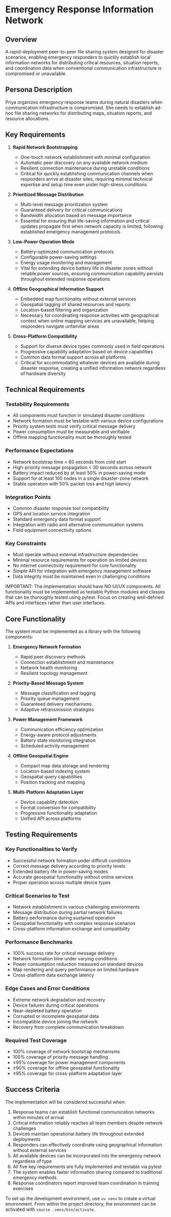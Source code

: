 # Emergency Response Information Network

## Overview
A rapid-deployment peer-to-peer file sharing system designed for disaster scenarios, enabling emergency responders to quickly establish local information networks for distributing critical resources, situation reports, and coordination data when conventional communication infrastructure is compromised or unavailable.

## Persona Description
Priya organizes emergency response teams during natural disasters when communication infrastructure is compromised. She needs to establish ad-hoc file sharing networks for distributing maps, situation reports, and resource allocations.

## Key Requirements
1. **Rapid Network Bootstrapping**
   - One-touch network establishment with minimal configuration
   - Automatic peer discovery on any available network medium
   - Resilient connection maintenance during unstable conditions
   - Critical for quickly establishing communication channels when responders arrive at disaster sites, requiring minimal technical expertise and setup time even under high-stress conditions

2. **Prioritized Message Distribution**
   - Multi-level message prioritization system
   - Guaranteed delivery for critical communications
   - Bandwidth allocation based on message importance
   - Essential for ensuring that life-saving information and critical updates propagate first when network capacity is limited, following established emergency management protocols

3. **Low-Power Operation Mode**
   - Battery-optimized communication protocols
   - Configurable power-saving settings
   - Energy usage monitoring and management
   - Vital for extending device battery life in disaster zones without reliable power sources, ensuring communication capability persists throughout extended response operations

4. **Offline Geographical Information Support**
   - Embedded map functionality without external services
   - Geospatial tagging of shared resources and reports
   - Location-based filtering and organization
   - Necessary for coordinating response activities with geographical context when online mapping services are unavailable, helping responders navigate unfamiliar areas

5. **Cross-Platform Compatibility**
   - Support for diverse device types commonly used in field operations
   - Progressive capability adaptation based on device capabilities
   - Common data format support across all platforms
   - Critical for accommodating whatever devices are available during disaster response, creating a unified information network regardless of hardware diversity

## Technical Requirements
### Testability Requirements
- All components must function in simulated disaster conditions
- Network formation must be testable with various device configurations
- Priority system tests must verify critical message delivery
- Power consumption must be measurable and verifiable
- Offline mapping functionality must be thoroughly tested

### Performance Expectations
- Network bootstrap time < 60 seconds from cold start
- High-priority message propagation < 30 seconds across network
- Battery impact reduced by at least 50% in power-saving mode
- Support for at least 100 nodes in a single disaster-zone network
- Stable operation with 50% packet loss and high latency

### Integration Points
- Common disaster response tool compatibility
- GPS and location service integration
- Standard emergency data format support
- Integration with radio and alternative communication systems
- Field equipment connectivity options

### Key Constraints
- Must operate without external infrastructure dependencies
- Minimal resource requirements for operation on limited devices
- No internet connectivity requirement for core functionality
- Simple API for integration with emergency management software
- Data integrity must be maintained even in challenging conditions

IMPORTANT: The implementation should have NO UI/UX components. All functionality must be implemented as testable Python modules and classes that can be thoroughly tested using pytest. Focus on creating well-defined APIs and interfaces rather than user interfaces.

## Core Functionality
The system must be implemented as a library with the following components:

1. **Emergency Network Formation**
   - Rapid peer discovery methods
   - Connection establishment and maintenance
   - Network health monitoring
   - Resilient topology management

2. **Priority-Based Message System**
   - Message classification and tagging
   - Priority queue management
   - Guaranteed delivery mechanisms
   - Adaptive retransmission strategies

3. **Power Management Framework**
   - Communication efficiency optimization
   - Energy-aware protocol adjustments
   - Battery state monitoring integration
   - Scheduled activity management

4. **Offline Geospatial Engine**
   - Compact map data storage and rendering
   - Location-based indexing system
   - Geospatial query capabilities
   - Position tracking and mapping

5. **Multi-Platform Adaptation Layer**
   - Device capability detection
   - Format conversion for compatibility
   - Progressive functionality adaptation
   - Unified API across platforms

## Testing Requirements
### Key Functionalities to Verify
- Successful network formation under difficult conditions
- Correct message delivery according to priority levels
- Extended battery life in power-saving modes
- Accurate geospatial functionality without online services
- Proper operation across multiple device types

### Critical Scenarios to Test
- Network establishment in various challenging environments
- Message distribution during partial network failures
- Battery performance during sustained operation
- Geospatial functionality with complex response scenarios
- Cross-platform information exchange and compatibility

### Performance Benchmarks
- 100% success rate for critical message delivery
- Network formation time under varying conditions
- Power consumption reduction measured on standard devices
- Map rendering and query performance on limited hardware
- Cross-platform data exchange latency

### Edge Cases and Error Conditions
- Extreme network degradation and recovery
- Device failures during critical operations
- Near-depleted battery operation
- Corrupted or incomplete geospatial data
- Incompatible device joining the network
- Recovery from complete communication breakdown

### Required Test Coverage
- 100% coverage of network bootstrap mechanisms
- 100% coverage of priority message handling
- ≥95% coverage for power management components
- ≥90% coverage for offline geospatial functionality
- ≥95% coverage for cross-platform adaptation layer

## Success Criteria
The implementation will be considered successful when:

1. Response teams can establish functional communication networks within minutes of arrival
2. Critical information reliably reaches all team members despite network challenges
3. Devices maintain operational battery life throughout extended deployments
4. Responders can effectively coordinate using geographical information without external services
5. All available devices can be incorporated into the emergency network regardless of type
6. All five key requirements are fully implemented and testable via pytest
7. The system enables faster information sharing compared to traditional emergency methods
8. Response coordinators report improved team coordination in training exercises

To set up the development environment, use `uv venv` to create a virtual environment. From within the project directory, the environment can be activated with `source .venv/bin/activate`.